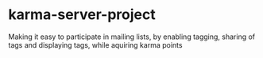 karma-server-project
====================

Making it easy to participate in mailing lists, by enabling tagging, sharing of tags and displaying tags, while aquiring karma points 